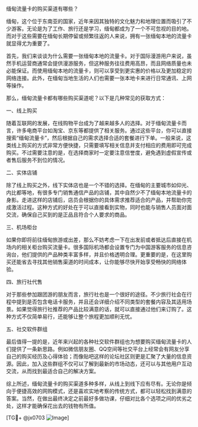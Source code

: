 缅甸流量卡的购买渠道有哪些？

缅甸，这个位于东南亚的国家，近年来因其独特的文化魅力和地理位置而吸引了不少游客。无论是为了工作、旅行还是学习，缅甸都成为了一个不可忽视的目的地。而对于这些需要在缅甸长期停留或频繁往返的人来说，拥有一张缅甸本地的流量卡就显得尤为重要了。

首先，我们来谈谈为什么需要一张缅甸本地的流量卡。对于国际漫游用户来说，虽然手机运营商通常会提供漫游服务，但这种服务往往费用高昂，而且网络质量也未必能保证。而使用缅甸本地的流量卡，则可以享受到更实惠的价格以及更加稳定的网络连接。此外，在缅甸当地生活的人们也需要一张本地卡来进行日常通讯、上网等操作。

那么，缅甸流量卡都有哪些购买渠道呢？以下是几种常见的获取方式：

一、线上购买

随着互联网的发展，在线购物平台成为了越来越多人的选择。对于缅甸流量卡而言，许多电商平台如淘宝、京东等都提供了相关服务。通过这些平台，你可以直接搜索“缅甸流量卡”，然后根据自己的需求选择合适的套餐进行下单。一般来说，这类线上购买的方式非常方便快捷，只需要填写相关信息并支付相应的费用即可完成购买。不过需要注意的是，在选择商家时一定要注意信誉度，避免遇到虚假宣传或者售后服务不到位的情况。

二、实体店铺

除了线上购买之外，线下实体店也是一个不错的选择。在缅甸的主要城市如仰光、内比都等地，有很多专门销售通信产品的店铺，其中自然少不了缅甸本地流量卡的身影。走进这样的店铺后，店员会根据你的具体需求推荐适合的产品，并帮助你完成激活过程。这种方式的好处在于可以直接看到实物，同时也能与销售人员面对面交流，确保自己买到的是正品且符合个人要求的商品。

三、机场柜台

如果你即将前往缅甸旅游或出差，那么不妨考虑一下在出发前或者抵达后直接在机场内的相关柜台购买流量卡。很多国际机场都会设置专门为中国游客服务的信息咨询台，他们提供的产品种类丰富多样，并且价格透明合理。更重要的是，在这里购买还能省去寻找其他销售渠道的时间成本，让你能够尽快开始享受畅快的网络体验。

四、旅行社代售

对于那些参加跟团游的朋友而言，旅行社也是一个很好的途径。不少旅行社会在行程中提到是否包含电话卡服务，并且还会详细介绍不同类型的套餐内容及其适用场景。如果觉得旅行社推荐的产品比较满意的话，就可以直接通过他们来订购了。这种方式不仅简单易行，还能够让整个旅程更加顺利无忧。

五、社交软件群组

最后值得一提的是，近年来兴起的各种社交软件群组也为想要购买缅甸流量卡的人们提供了一条新思路。例如微信朋友圈、QQ空间等社交平台上经常会有网友分享自己的购买经历及心得体验；而像贴吧这样的论坛社区则更是汇聚了大量的信息资源。因此，加入这些群组不仅可以了解到最新的市场动态，还可以与其他用户互动交流，从而找到最适合自己的解决方案。

综上所述，缅甸流量卡的购买渠道多种多样，从线上到线下应有尽有。无论你是倾向于便捷高效的网购模式，还是喜欢实地考察的传统方式，都可以轻松找到满意的答案。当然，在做出最终决定之前最好多做功课，仔细对比各个选项之间的优劣之处，这样才能确保花出去的钱物有所值。

[TG💪+ @jx0703 ![Image](https://github.com/user-attachments/assets/dbca1d08-cadb-493c-b0ec-ad6f7a83f270)]